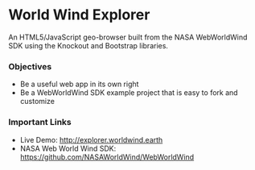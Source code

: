 # World Wind Explorer
An HTML5/JavaScript geo-browser built from the NASA WebWorldWind SDK using the Knockout and Bootstrap libraries.

### Objectives
- Be a useful web app in its own right
- Be a WebWorldWind SDK example project that is easy to fork and customize

### Important Links
- Live Demo: http://explorer.worldwind.earth
- NASA Web World Wind SDK: https://github.com/NASAWorldWind/WebWorldWind

